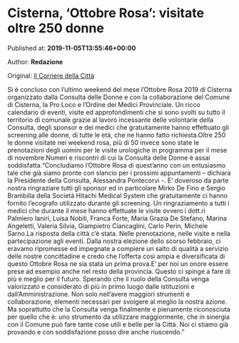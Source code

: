 
# Cisterna, ‘Ottobre Rosa’: visitate oltre 250 donne

Published at: **2019-11-05T13:55:46+00:00**

Author: **Redazione**

Original: [Il Corriere della Città](https://www.ilcorrieredellacitta.com/news/cisterna-ottobre-rosa-visitate-oltre-250-donne.html)

Si è concluso con l’ultimo weekend del mese l’Ottobre Rosa 2019 di Cisterna organizzato dalla Consulta delle Donne e con la collaborazione del Comune di Cisterna, la Pro Loco e l’Ordine dei Medici Provinciale. Un ricco calendario di eventi, visite ed approfondimenti che si sono svolti su tutto il territorio di comunale grazie al lavoro incessante delle volontarie della Consulta, degli sponsor e dei medici che gratuitamente hanno effettuato gli screening alle donne, di tutte le età, che ne hanno fatto richiesta.Oltre 250 le donne visitate nei weekend rosa, più di 50 invece sono state le prenotazioni degli uomini per le visite urologiche in programma per il mese di novembre.Numeri e riscontri di cui la Consulta delle Donne è assai soddisfatta.“Concludiamo l’Ottobre Rosa di quest’anno con un entusiasmo tale che già siamo pronte con slancio per i prossimi appuntamenti – dichiara la Presidente della Consulta, Alessandra Pontecorvi -. E’ doveroso da parte nostra ringraziare tutti gli sponsor ed in particolare Mirko De Fino e Sergio Brambilla della Società Hitachi Medical System che gratuitamente ci hanno fornito l’ecografo utilizzato durante gli screening. Un ringraziamento a tutti i medici che durante il mese hanno effettuate le visite ovvero i dott.ri Palmiero Ianiri, Luisa Nobili, Franca Forte, Maria Grazia De Stefano, Marina Angeletti, Valeria Silvia, Giampietro Ciancaglini, Carlo Perin, Michele Sarno.La risposta della città c’è stata. Nelle prenotazione, nelle visite e nella partecipazione agli eventi. Dalla nostra elezione dello scorso febbraio, ci eravamo ripromesse ed impegnate a compiere un salto di qualità a servizio delle nostre concittadine e credo che l’offerta così ampia e diversificata di questo Ottobre Rosa ne sia stata un prima prova.E’ per noi un onore essere prese ad esempio anche nel resto della provincia. Questo ci spinge a fare di più e meglio per il futuro. Sperando che il ruolo della Consulta venga valorizzato e considerato di più in primo luogo dalle istituzioni e dall’Amministrazione. Non solo nell’avere maggiori strumenti e collaborazione, elementi necessari per svolgere al meglio la nostra azione. Ma soprattutto che la Consulta venga finalmente e pienamente riconosciuta per quello che è: uno strumento da utilizzare maggiormente, che in sinergia con il Comune può fare tante cose utili e belle per la Città. Noi ci stiamo già provando e con soddisfazione posso dire anche riuscendo.”
